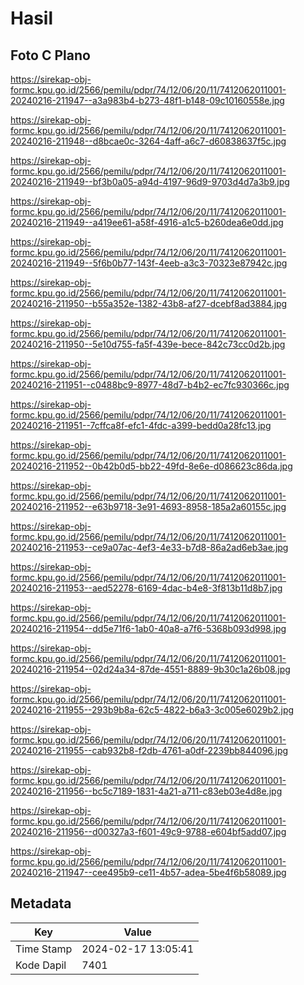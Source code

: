 # Hasil

## Foto C Plano

https://sirekap-obj-formc.kpu.go.id/2566/pemilu/pdpr/74/12/06/20/11/7412062011001-20240216-211947--a3a983b4-b273-48f1-b148-09c10160558e.jpg

https://sirekap-obj-formc.kpu.go.id/2566/pemilu/pdpr/74/12/06/20/11/7412062011001-20240216-211948--d8bcae0c-3264-4aff-a6c7-d60838637f5c.jpg

https://sirekap-obj-formc.kpu.go.id/2566/pemilu/pdpr/74/12/06/20/11/7412062011001-20240216-211949--bf3b0a05-a94d-4197-96d9-9703d4d7a3b9.jpg

https://sirekap-obj-formc.kpu.go.id/2566/pemilu/pdpr/74/12/06/20/11/7412062011001-20240216-211949--a419ee61-a58f-4916-a1c5-b260dea6e0dd.jpg

https://sirekap-obj-formc.kpu.go.id/2566/pemilu/pdpr/74/12/06/20/11/7412062011001-20240216-211949--5f6b0b77-143f-4eeb-a3c3-70323e87942c.jpg

https://sirekap-obj-formc.kpu.go.id/2566/pemilu/pdpr/74/12/06/20/11/7412062011001-20240216-211950--b55a352e-1382-43b8-af27-dcebf8ad3884.jpg

https://sirekap-obj-formc.kpu.go.id/2566/pemilu/pdpr/74/12/06/20/11/7412062011001-20240216-211950--5e10d755-fa5f-439e-bece-842c73cc0d2b.jpg

https://sirekap-obj-formc.kpu.go.id/2566/pemilu/pdpr/74/12/06/20/11/7412062011001-20240216-211951--c0488bc9-8977-48d7-b4b2-ec7fc930366c.jpg

https://sirekap-obj-formc.kpu.go.id/2566/pemilu/pdpr/74/12/06/20/11/7412062011001-20240216-211951--7cffca8f-efc1-4fdc-a399-bedd0a28fc13.jpg

https://sirekap-obj-formc.kpu.go.id/2566/pemilu/pdpr/74/12/06/20/11/7412062011001-20240216-211952--0b42b0d5-bb22-49fd-8e6e-d086623c86da.jpg

https://sirekap-obj-formc.kpu.go.id/2566/pemilu/pdpr/74/12/06/20/11/7412062011001-20240216-211952--e63b9718-3e91-4693-8958-185a2a60155c.jpg

https://sirekap-obj-formc.kpu.go.id/2566/pemilu/pdpr/74/12/06/20/11/7412062011001-20240216-211953--ce9a07ac-4ef3-4e33-b7d8-86a2ad6eb3ae.jpg

https://sirekap-obj-formc.kpu.go.id/2566/pemilu/pdpr/74/12/06/20/11/7412062011001-20240216-211953--aed52278-6169-4dac-b4e8-3f813b11d8b7.jpg

https://sirekap-obj-formc.kpu.go.id/2566/pemilu/pdpr/74/12/06/20/11/7412062011001-20240216-211954--dd5e71f6-1ab0-40a8-a7f6-5368b093d998.jpg

https://sirekap-obj-formc.kpu.go.id/2566/pemilu/pdpr/74/12/06/20/11/7412062011001-20240216-211954--02d24a34-87de-4551-8889-9b30c1a26b08.jpg

https://sirekap-obj-formc.kpu.go.id/2566/pemilu/pdpr/74/12/06/20/11/7412062011001-20240216-211955--293b9b8a-62c5-4822-b6a3-3c005e6029b2.jpg

https://sirekap-obj-formc.kpu.go.id/2566/pemilu/pdpr/74/12/06/20/11/7412062011001-20240216-211955--cab932b8-f2db-4761-a0df-2239bb844096.jpg

https://sirekap-obj-formc.kpu.go.id/2566/pemilu/pdpr/74/12/06/20/11/7412062011001-20240216-211956--bc5c7189-1831-4a21-a711-c83eb03e4d8e.jpg

https://sirekap-obj-formc.kpu.go.id/2566/pemilu/pdpr/74/12/06/20/11/7412062011001-20240216-211956--d00327a3-f601-49c9-9788-e604bf5add07.jpg

https://sirekap-obj-formc.kpu.go.id/2566/pemilu/pdpr/74/12/06/20/11/7412062011001-20240216-211947--cee495b9-ce11-4b57-adea-5be4f6b58089.jpg


## Metadata

| Key        | Value               |
| ---------- | ------------------- |
| Time Stamp | 2024-02-17 13:05:41 |
| Kode Dapil | 7401                |



